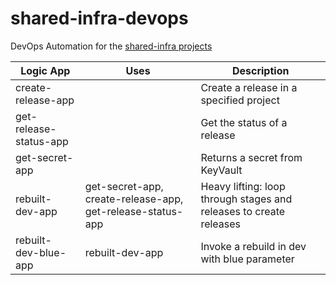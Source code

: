 # shared-infra-devops

DevOps Automation for the [shared-infra projects](https://github.com/vplauzon/shared-infra)

Logic App|Uses|Description
--|--|--
create-release-app||Create a release in a specified project
get-release-status-app||Get the status of a release
get-secret-app||Returns a secret from KeyVault
rebuilt-dev-app|get-secret-app, create-release-app, get-release-status-app|Heavy lifting:  loop through stages and releases to create releases
rebuilt-dev-blue-app|rebuilt-dev-app|Invoke a rebuild in dev with blue parameter
